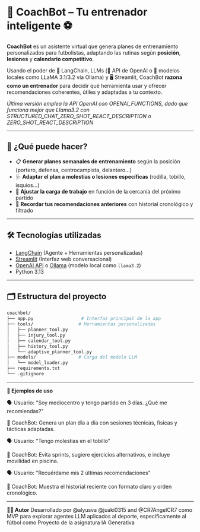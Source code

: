 # 🧠 CoachBot – Tu entrenador inteligente ⚽

**CoachBot** es un asistente virtual que genera planes de entrenamiento personalizados para futbolistas, adaptando las rutinas según **posición**, **lesiones** y **calendario competitivo**.

Usando el poder de 🦜 LangChain, LLMs (🔗 API de OpenAI o 🦙 modelos locales como LLaMA 3.1/3.2 vía Ollama) y 🖥️ Streamlit, CoachBot **razona como un entrenador** para decidir qué herramienta usar y ofrecer recomendaciones coherentes, útiles y adaptadas a tu contexto.

*Última versión emplea la API OpenAI con OPENAI_FUNCTIONS, dado que funciona mejor que Llama3.2 con STRUCTURED_CHAT_ZERO_SHOT_REACT_DESCRIPTION o ZERO_SHOT_REACT_DESCRIPTION*

---

## 🚀 ¿Qué puede hacer?

- 📋 **Generar planes semanales de entrenamiento** según la posición (portero, defensa, centrocampista, delantero…)
- 🩺 **Adaptar el plan a molestias o lesiones específicas** (rodilla, tobillo, isquios…)
- 📆 **Ajustar la carga de trabajo** en función de la cercanía del próximo partido
- 🧠 **Recordar tus recomendaciones anteriores** con historial cronológico y filtrado

---

## 🛠️ Tecnologías utilizadas

- [LangChain](https://github.com/langchain-ai/langchain) (Agente + Herramientas personalizadas)
- [Streamlit](https://streamlit.io) (Interfaz web conversacional)
- [OpenAI API](https://platform.openai.com/) o [Ollama](https://ollama.com) (modelo local como `llama3.2`)
- Python 3.13

---

## 🗂️ Estructura del proyecto

```bash
coachbot/
├── app.py                  # Interfaz principal de la app
├── tools/                 # Herramientas personalizadas
│   ├── planner_tool.py
│   ├── injury_tool.py
│   ├── calendar_tool.py
│   ├── history_tool.py
│   └── adaptive_planner_tool.py
├── models/                # Carga del modelo LLM
│   └── model_loader.py
├── requirements.txt
└── .gitignore
```

---


**🧪 Ejemplos de uso**

🗣️ Usuario: "Soy mediocentro y tengo partido en 3 días. ¿Qué me recomiendas?"

🤖 CoachBot: Genera un plan día a día con sesiones técnicas, físicas y tácticas adaptadas.


🗣️ Usuario: "Tengo molestias en el tobillo"

🤖 CoachBot: Evita sprints, sugiere ejercicios alternativos, e incluye movilidad en piscina.


🗣️ Usuario: "Recuérdame mis 2 últimas recomendaciones"

🤖 CoachBot: Muestra el historial reciente con formato claro y orden cronológico.

---


**👨‍💻 Autor**
Desarrollado por @alyusva @juaki0315 and @CR7AngelCR7 como MVP para explorar agentes LLM aplicados al deporte, específicamente al fútbol como Proyecto de la asignatura IA Generativa
